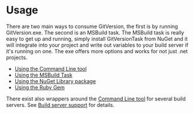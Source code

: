 # Usage

There are two main ways to consume GitVersion, the first is by running GitVersion.exe. The second is an MSBuild task. The MSBuild task is really easy to get up and running, simply install GitVersionTask from NuGet and it will integrate into your project and write out variables to your build server if it's running on one. The exe offers more options and works for not just .net projects.


 - [Using the Command Line tool](command-line.md)
 - [Using the MSBuild Task](msbuild-task.md)
 - [Using the NuGet Library package](nuget-library.md)
 - [Using the Ruby Gem](gem.md)
 
 
 There exist also wrappers around the [Command Line tool](command-line.md) for several build servers. See [Build server support](build-server-support/build-server-support.md) for details. 